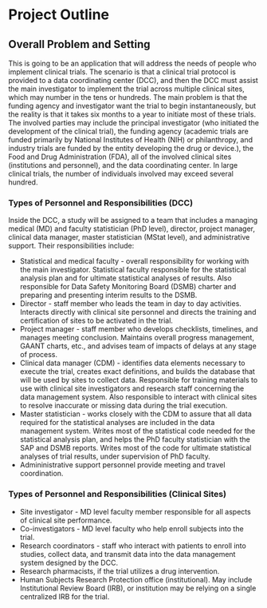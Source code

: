 # Project Outline
## Overall Problem and Setting
This is going to be an application that will address the needs of people who implement clinical trials.  The scenario is that a clinical trial protocol is provided to a data coordinating center (DCC), and then the DCC must assist the main investigator to implement the trial across multiple clinical sites, which may number in the tens or hundreds.  The main problem is that the funding agency and investigator want the trial to begin instantaneously, but the reality is that it takes six months to a year to initiate most of these trials. The involved parties may include the principal investigator (who initiated the development of the clinical trial), the funding agency (academic trials are funded primarily by National Institutes of Health (NIH) or philanthropy, and industry trials are funded by the entity developing the drug or device.), the Food and Drug Administration (FDA), all of the involved clinical sites (institutions and personnel), and the data coordinating center.  In large clinical trials, the number of individuals involved may exceed several hundred.
### Types of Personnel and Responsibilities (DCC)
Inside the DCC, a study will be assigned to a team that includes a managing medical (MD) and faculty statistician (PhD level), director, project manager, clinical data manager, master statistician (MStat level), and administrative support.  Their responsibilities include:
- Statistical and medical faculty - overall responsibility for working with the main investigator.  Statistical faculty responsible for the statistical analysis plan and for ultimate statistical analyses of results.  Also responsible for Data Safety Monitoring Board (DSMB) charter and preparing and presenting interim results to the DSMB.
- Director - staff member who leads the team in day to day activities.  Interacts directly with clinical site personnel and directs the training and certification of sites to be activated in the trial.
- Project manager - staff member who develops checklists, timelines, and manages meeting conclusion.  Maintains overall progress management, GAANT charts, etc., and advises team of impacts of delays at any stage of process.
- Clinical data manager (CDM) - identifies data elements necessary to execute the trial, creates exact definitions, and builds the database that will be used by sites to collect data.  Responsible for training materials to use with clinical site investigators and research staff concerning the data management system.  Also responsible to interact with clinical sites to resolve inaccurate or missing data during the trial execution.
- Master statistician - works closely with the CDM to assure that all data required for the statistical analyses are included in the data management system.  Writes most of the statistical code needed for the statistical analysis plan, and helps the PhD faculty statistician with the SAP and DSMB reports.  Writes most of the code for ultimate statistical analyses of trial results, under supervision of PhD faculty.
- Admininistrative support personnel provide meeting and travel coordination.
### Types of Personnel and Responsibilities (Clinical Sites)
- Site investigator - MD level faculty member responsible for all aspects of clinical site performance.
- Co-investigators - MD level faculty who help enroll subjects into the trial.
- Research coordinators - staff who interact with patients to enroll into studies, collect data, and transmit data into the data management system designed by the DCC.
- Research pharmacists, if the trial utilizes a drug intervention.
- Human Subjects Research Protection office (institutional).  May include Institutional Review Board (IRB), or institution may be relying on a single centralized IRB for the trial.
